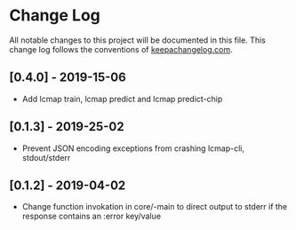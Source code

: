 # Change Log
All notable changes to this project will be documented in this file. This change log follows the conventions of [keepachangelog.com](http://keepachangelog.com/).

## [0.4.0] - 2019-15-06
- Add lcmap train, lcmap predict and lcmap predict-chip

## [0.1.3] - 2019-25-02
- Prevent JSON encoding exceptions from crashing lcmap-cli, stdout/stderr

## [0.1.2] - 2019-04-02
- Change function invokation in core/-main to direct output to stderr if the response contains an :error key/value
